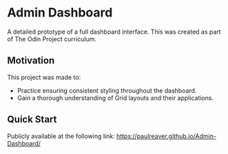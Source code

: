 # Admin Dashboard
A detailed prototype of a full dashboard interface. This was created as part of The Odin Project curriculum.

## Motivation
This project was made to:
- Practice ensuring consistent styling throughout the dashboard.
- Gain a thorough understanding of Grid layouts and their applications.

## Quick Start
Publicly available at the following link: https://paulreaver.github.io/Admin-Dashboard/

